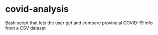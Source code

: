 # covid-analysis
 Bash script that lets the user get and compare provincial COVID-19 info from a CSV dataset
